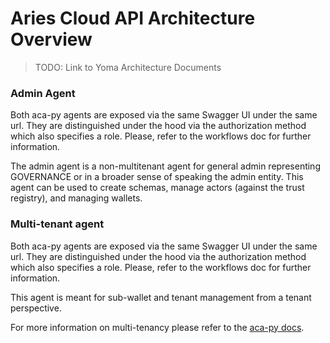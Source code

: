 # Aries Cloud API Architecture Overview
> TODO: Link to Yoma Architecture Documents

### Admin Agent

Both aca-py agents are exposed via the same Swagger UI under the same url. They are distinguished under the hood via the authorization method which also specifies a role. Please, refer to the workflows doc for further information.

The admin agent is a non-multitenant agent for general admin representing GOVERNANCE or in a broader sense of speaking the admin entity. This agent can be used to create schemas, manage actors (against the trust registry), and managing wallets.


### Multi-tenant agent

Both aca-py agents are exposed via the same Swagger UI under the same url. They are distinguished under the hood via the authorization method which also specifies a role. Please, refer to the workflows doc for further information.

This agent is meant for sub-wallet and tenant management from a tenant perspective.

For more information on multi-tenancy please refer to the [aca-py docs](https://github.com/hyperledger/aries-cloudagent-python/blob/main/Multitenancy.md).
